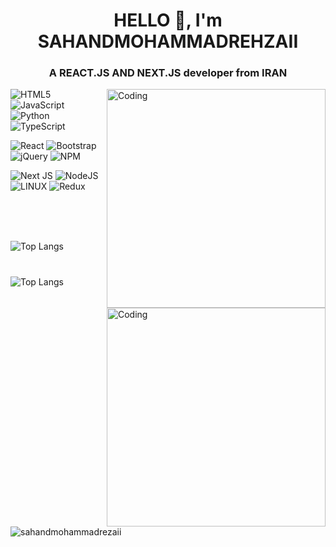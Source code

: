 <h1 align="center">
  HELLO 👋, I'm SAHANDMOHAMMADREHZAII
</h1>
<h3 align="center">
  A REACT.JS AND NEXT.JS developer from IRAN
</h3>
<img align="right" alt="Coding" width="350" src="https://sahand.storage.iran.liara.space/picture-3/rc2xyhpx49m71.gif"/>

![HTML5](https://img.shields.io/badge/html5-%23E34F26.svg?style=for-the-badge&logo=html5&logoColor=white)  ![JavaScript](https://img.shields.io/badge/javascript-%23323330.svg?style=for-the-badge&logo=javascript&logoColor=%23F7DF1E)  ![Python](https://img.shields.io/badge/python-3670A0?style=for-the-badge&logo=python&logoColor=ffdd54)  ![TypeScript](https://img.shields.io/badge/typescript-%23007ACC.svg?style=for-the-badge&logo=typescript&logoColor=white) 

![React](https://img.shields.io/badge/react-%2320232a.svg?style=for-the-badge&logo=react&logoColor=%2361DAFB)  ![Bootstrap](https://img.shields.io/badge/bootstrap-%23563D7C.svg?style=for-the-badge&logo=bootstrap&logoColor=white)  ![jQuery](https://img.shields.io/badge/jquery-%230769AD.svg?style=for-the-badge&logo=jquery&logoColor=white)  ![NPM](https://img.shields.io/badge/NPM-%23000000.svg?style=for-the-badge&logo=npm&logoColor=white)

![Next JS](https://img.shields.io/badge/Next-black?style=for-the-badge&logo=next.js&logoColor=white) ![NodeJS](https://img.shields.io/badge/node.js-6DA55F?style=for-the-badge&logo=node.js&logoColor=white) ![LINUX](https://img.shields.io/badge/Linux-FCC624?style=for-the-badge&logo=linux&logoColor=black) ![Redux](https://img.shields.io/badge/redux-%23593d88.svg?style=for-the-badge&logo=redux&logoColor=white)


<br>
<br>
<br>
<img align="right" alt="Coding" width="350" heiht="500px" src="https://sahand.storage.iran.liara.space/picture-4/website%20poster.png"/>

![Top Langs](https://github-readme-stats.vercel.app/api/top-langs/?username=sahandmohammadrehzaii&layout=compact)

#

![Top Langs](https://github-readme-stats.vercel.app/api?username=sahandmohammadrehzaii&show_icons=true&hide=contribs,prs&cache_seconds=86400&theme=moltack)

#

<p><img align="center" src="https://github-readme-streak-stats.herokuapp.com/?user=sahandmohammadrehzaii&" alt="sahandmohammadrezaii" /></p>
